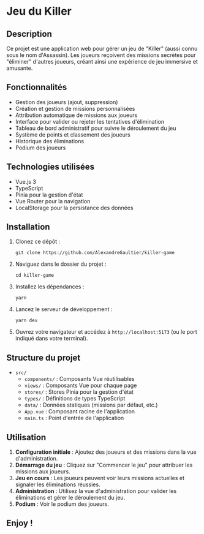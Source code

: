 # Jeu du Killer

## Description
Ce projet est une application web pour gérer un jeu de "Killer" (aussi connu sous le nom d'Assassin). Les joueurs reçoivent des missions secrètes pour "éliminer" d'autres joueurs, créant ainsi une expérience de jeu immersive et amusante.

## Fonctionnalités

- Gestion des joueurs (ajout, suppression)
- Création et gestion de missions personnalisées
- Attribution automatique de missions aux joueurs
- Interface pour valider ou rejeter les tentatives d'élimination
- Tableau de bord administratif pour suivre le déroulement du jeu
- Système de points et classement des joueurs
- Historique des éliminations
- Podium des joueurs

## Technologies utilisées

- Vue.js 3
- TypeScript
- Pinia pour la gestion d'état
- Vue Router pour la navigation
- LocalStorage pour la persistance des données

## Installation

1. Clonez ce dépôt :
   ```
   git clone https://github.com/AlexandreGaultier/killer-game
   ```

2. Naviguez dans le dossier du projet :
   ```
   cd killer-game
   ```

3. Installez les dépendances :
   ```
   yarn
   ```

4. Lancez le serveur de développement :
   ```
   yarn dev
   ```

5. Ouvrez votre navigateur et accédez à `http://localhost:5173` (ou le port indiqué dans votre terminal).

## Structure du projet

- `src/`
  - `components/` : Composants Vue réutilisables
  - `views/` : Composants Vue pour chaque page
  - `stores/` : Stores Pinia pour la gestion d'état
  - `types/` : Définitions de types TypeScript
  - `data/` : Données statiques (missions par défaut, etc.)
  - `App.vue` : Composant racine de l'application
  - `main.ts` : Point d'entrée de l'application

## Utilisation

1. **Configuration initiale** : Ajoutez des joueurs et des missions dans la vue d'administration.
2. **Démarrage du jeu** : Cliquez sur "Commencer le jeu" pour attribuer les missions aux joueurs.
3. **Jeu en cours** : Les joueurs peuvent voir leurs missions actuelles et signaler les éliminations réussies.
4. **Administration** : Utilisez la vue d'administration pour valider les éliminations et gérer le déroulement du jeu.
5. **Podium** : Voir le podium des joueurs.

## Enjoy !